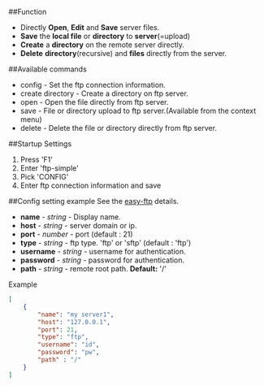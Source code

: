 ##Function

- Directly **Open**, **Edit** and **Save** server files.
- **Save** the **local file** or **directory** to **server**(=upload)
- **Create** a **directory** on the remote server directly.
- **Delete** **directory**(recursive) and **files** directly from the server.

##Available commands
* config - Set the ftp connection information.
* create directory - Create a directory on ftp server.
* open - Open the file directly from ftp server.
* save - File or directory upload to ftp server.(Available from the context menu)
* delete - Delete the file or directory directly from ftp server.

##Startup Settings
1. Press 'F1'  
2. Enter 'ftp-simple' 
3. Pick 'CONFIG' 
4. Enter ftp connection information and save

##Config setting example
See the [easy-ftp](https://www.npmjs.com/package/easy-ftp) details.

* **name** - _string_	- Display name.
* **host** - _string_	- server domain or ip.
* **port** - _number_	- port (default : 21)
* **type** - _string_	- ftp type. 'ftp' or 'sftp' (default : 'ftp')
* **username** - _string_	- username for authentication.
* **password** - _string_	- password for authentication.
* **path** - _string_	- remote root path. **Default:** '/'


Example
```json
[
	{
		"name": "my server1",
		"host": "127.0.0.1",
		"port": 21,
		"type": "ftp",
		"username": "id",
		"password": "pw",
		"path" : "/"
	}
]
```